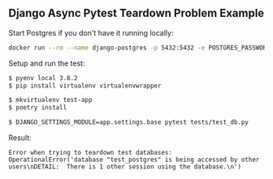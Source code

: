 ## Django Async Pytest Teardown Problem Example

Start Postgres if you don't have it running locally:

```sh
docker run --rm --name django-postgres -p 5432:5432 -e POSTGRES_PASSWORD=password postgres
```

Setup and run the test:

```sh
$ pyenv local 3.8.2
$ pip install virtualenv virtualenvwrapper

$ mkvirtualenv test-app
$ poetry install

$ DJANGO_SETTINGS_MODULE=app.settings.base pytest tests/test_db.py
```

Result:

```
Error when trying to teardown test databases: OperationalError('database "test_postgres" is being accessed by other users\nDETAIL:  There is 1 other session using the database.\n')
```
